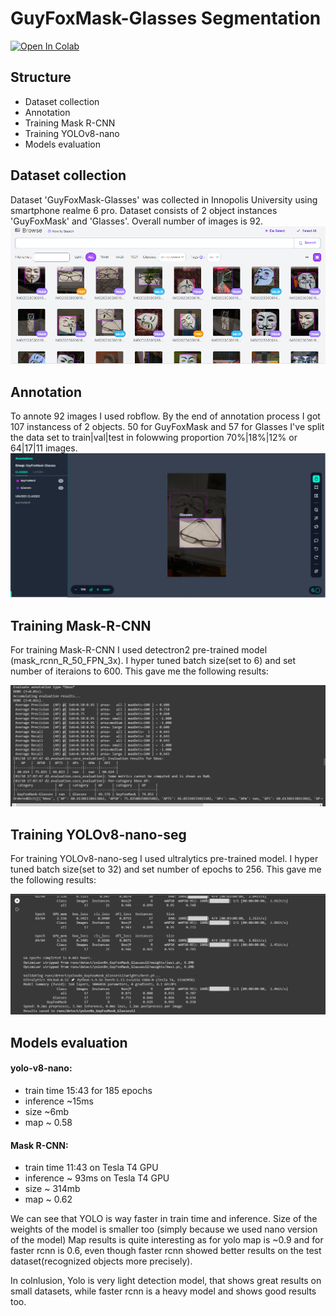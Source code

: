 # GuyFoxMask-Glasses Segmentation
[![Open In Colab](https://colab.research.google.com/assets/colab-badge.svg)](https://colab.research.google.com/drive/1Es9ASUMRhD0JzYplHgJtRTOElySoLDno?usp=sharing)
## Structure

- Dataset collection
- Annotation
- Training Mask R-CNN
- Training YOLOv8-nano
- Models evaluation

## Dataset collection

Dataset 'GuyFoxMask-Glasses' was collected in Innopolis University using smartphone realme 6 pro. Dataset consists of 2 object instances 'GuyFoxMask' and 'Glasses'. Overall number of images is 92.
![alt text](https://github.com/Extrabution/GuyFoxMask-Glasses-Detection/blob/main/images/RoboflowDataset.png?raw=true)

## Annotation

To annote 92 images I used robflow. By the end of annotation process I got 107 instancess of 2 objects. 50 for GuyFoxMask and 57 for Glasses
I've split the data set to train|val|test in folowwing proportion 70%|18%|12% or 64|17|11 images.
![alt text](https://github.com/Extrabution/GuyFoxMask-Glasses-Detection/blob/main/images/RoboflowAnnotate.png?raw=true)

## Training Mask-R-CNN

For training Mask-R-CNN I used detectron2 pre-trained model (mask_rcnn_R_50_FPN_3x). I hyper tuned batch size(set to 6) and set number of iteraions to 600. This gave me the following results:

![alt text](https://github.com/Extrabution/GuyFoxMask-Glasses-Detection/blob/main/images/FasterRCNN.png?raw=true)

## Training YOLOv8-nano-seg
For training YOLOv8-nano-seg I used ultralytics pre-trained model. I hyper tuned batch size(set to 32) and set number of epochs to 256. This gave me the following results:

![alt text](https://github.com/Extrabution/GuyFoxMask-Glasses-Detection/blob/main/images/Yolov8NanoResults.png?raw=true)


## Models evaluation

#### yolo-v8-nano:
  - train time 15:43 for 185 epochs
  - inference ~15ms
  - size ~6mb
  - map ~ 0.58

#### Mask R-CNN:
 - train time 11:43 on Tesla T4 GPU
 - inference ~ 93ms on Tesla T4 GPU
 - size ~ 314mb
 - map ~ 0.62 

 We can see that YOLO is way faster in train time and inference. Size of the weights of the model is smaller too (simply because we used nano version of the model) Map results is quite interesting as for yolo map is ~0.9 and for faster rcnn is 0.6, even though faster rcnn showed better results on the test dataset(recognized objects more precisely).

 In colnlusion, Yolo is very light detection model, that shows great results on small datasets, while faster rcnn is a heavy model and shows good results too.
